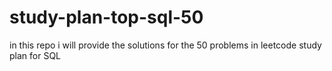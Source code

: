 # study-plan-top-sql-50
in this repo i will provide the solutions for the 50 problems in leetcode study plan for SQL
